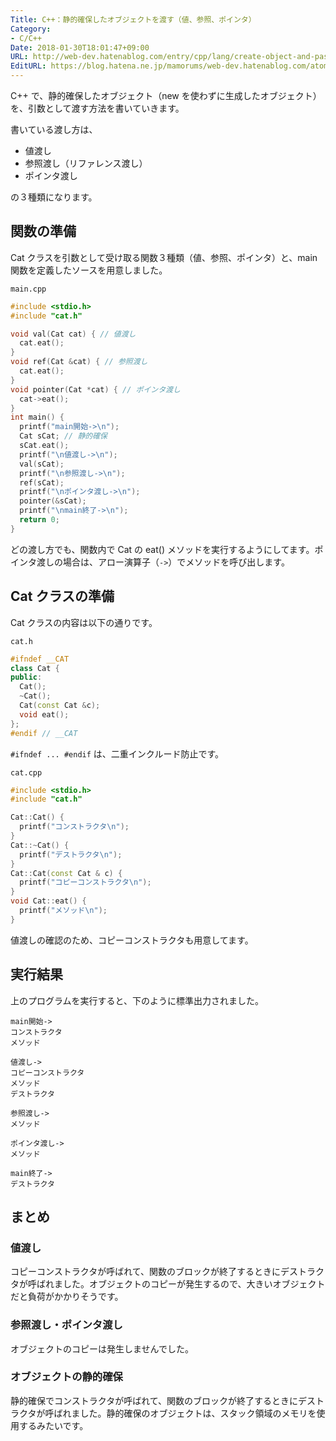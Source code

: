```yaml
---
Title: C++：静的確保したオブジェクトを渡す（値、参照、ポインタ）
Category:
- C/C++
Date: 2018-01-30T18:01:47+09:00
URL: http://web-dev.hatenablog.com/entry/cpp/lang/create-object-and-pass-to-func
EditURL: https://blog.hatena.ne.jp/mamorums/web-dev.hatenablog.com/atom/entry/8599973812342196916
---
```


C++ で、静的確保したオブジェクト（new を使わずに生成したオブジェクト）を、引数として渡す方法を書いていきます。

書いている渡し方は、

- 値渡し
- 参照渡し（リファレンス渡し）
- ポインタ渡し

の３種類になります。


## 関数の準備
Cat クラスを引数として受け取る関数３種類（値、参照、ポインタ）と、main 関数を定義したソースを用意しました。

`main.cpp`

```cpp
#include <stdio.h>
#include "cat.h"

void val(Cat cat) { // 値渡し
  cat.eat();
}
void ref(Cat &cat) { // 参照渡し
  cat.eat();
}
void pointer(Cat *cat) { // ポインタ渡し
  cat->eat();
}
int main() {
  printf("main開始->\n");
  Cat sCat; // 静的確保
  sCat.eat();
  printf("\n値渡し->\n");
  val(sCat);
  printf("\n参照渡し->\n");
  ref(sCat);
  printf("\nポインタ渡し->\n");
  pointer(&sCat);  
  printf("\nmain終了->\n");
  return 0;
}
```

どの渡し方でも、関数内で Cat の eat() メソッドを実行するようにしてます。ポインタ渡しの場合は、アロー演算子（`->`）でメソッドを呼び出します。


## Cat クラスの準備
Cat クラスの内容は以下の通りです。

`cat.h`

```cpp
#ifndef __CAT
class Cat {
public:
  Cat();
  ~Cat();
  Cat(const Cat &c);
  void eat();
};
#endif // __CAT
```

`#ifndef ... #endif` は、二重インクルード防止です。

`cat.cpp`

```cpp
#include <stdio.h>
#include "cat.h"

Cat::Cat() {
  printf("コンストラクタ\n");
}
Cat::~Cat() {
  printf("デストラクタ\n");
}
Cat::Cat(const Cat & c) {
  printf("コピーコンストラクタ\n");
}
void Cat::eat() {
  printf("メソッド\n");
}
```

値渡しの確認のため、コピーコンストラクタも用意してます。


## 実行結果
上のプログラムを実行すると、下のように標準出力されました。

```
main開始->
コンストラクタ
メソッド

値渡し->
コピーコンストラクタ
メソッド
デストラクタ

参照渡し->
メソッド

ポインタ渡し->
メソッド

main終了->
デストラクタ
```


## まとめ
### 値渡し
コピーコンストラクタが呼ばれて、関数のブロックが終了するときにデストラクタが呼ばれました。オブジェクトのコピーが発生するので、大きいオブジェクトだと負荷がかかりそうです。

### 参照渡し・ポインタ渡し
オブジェクトのコピーは発生しませんでした。

### オブジェクトの静的確保
静的確保でコンストラクタが呼ばれて、関数のブロックが終了するときにデストラクタが呼ばれました。静的確保のオブジェクトは、スタック領域のメモリを使用するみたいです。

